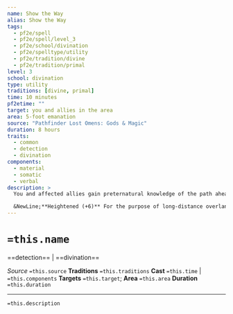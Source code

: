 ```yaml
---
name: Show the Way
alias: Show the Way
tags:
  - pf2e/spell
  - pf2e/spell/level_3
  - pf2e/school/divination
  - pf2e/spelltype/utility
  - pf2e/tradition/divine
  - pf2e/tradition/primal
level: 3
school: divination
type: utility
traditions: [divine, primal]
time: 10 minutes
pf2etime: ""
target: you and allies in the area
area: 5-foot emanation
source: "Pathfinder Lost Omens: Gods & Magic"
duration: 8 hours
traits:
  - common
  - detection
  - divination
components:
  - material
  - somatic
  - verbal
description: >
  You and affected allies gain preternatural knowledge of the path ahead, allowing you to intuit the best way forward and avoid potential obstacles such as difficult or confusing terrain. For the purpose of long-distance overland travel during exploration mode, traveling through difficult terrain reduces you to only three-quarters your travel Speed instead of half, and traveling through greater difficult terrain reduces your travel Speed to only half your travel Speed instead of one-third. Show the way does not prevent you from falling into traps or encountering other artificial obstacles and hazards.

  &NewLine;**Heightened (+6)** For the purpose of long-distance overland travel during exploration mode, traveling through difficult terrain doesn't reduce your travel Speed at all, and traveling through greater difficult terrain reduces your travel Speed to only three-quarters of its normal value instead of one-third.
---
```

# `=this.name`
==detection== | ==divination==

*Source* `=this.source`
**Traditions** `=this.traditions`
**Cast** `=this.time` | `=this.components`
**Targets** `=this.target`; **Area** `=this.area`
**Duration** `=this.duration`

***
`=this.description`